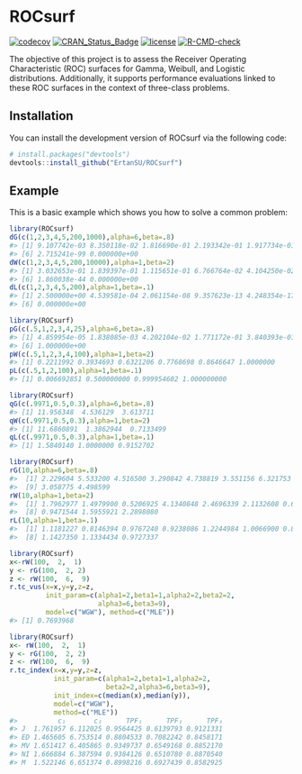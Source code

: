
<!-- README.md is generated from README.Rmd. Please edit that file -->

# ROCsurf

<!-- badges: start -->

[![codecov](https://codecov.io/gh/ErtanSU/ROCsurf/graph/badge.svg?token=H5HIYVDUZU)](https://codecov.io/gh/ErtanSU/ROCsurf)
[![CRAN_Status_Badge](https://www.r-pkg.org/badges/version/ROCsurf)](https://cran.r-project.org/package=ROCsurf)
[![license](https://img.shields.io/badge/license-GPL--3-blue.svg)](https://www.gnu.org/licenses/gpl-3.0.en.html)
[![R-CMD-check](https://github.com/ErtanSU/ROCsurf/actions/workflows/R-CMD-check.yaml/badge.svg)](https://github.com/ErtanSU/ROCsurf/blob/master/.github/workflows/R-CMD-check.yaml)
<!-- badges: end -->

The objective of this project is to assess the Receiver Operating
Characteristic (ROC) surfaces for Gamma, Weibull, and Logistic
distributions. Additionally, it supports performance evaluations linked
to these ROC surfaces in the context of three-class problems.

## Installation

You can install the development version of ROCsurf via the following
code:

``` r
# install.packages("devtools")
devtools::install_github("ErtanSU/ROCsurf")
```

## Example

This is a basic example which shows you how to solve a common problem:

``` r
library(ROCsurf)
dG(c(1,2,3,4,5,200,1000),alpha=6,beta=.8)
#> [1] 9.107742e-03 8.350118e-02 1.816690e-01 2.193342e-01 1.917734e-01
#> [6] 2.715241e-99 0.000000e+00
dW(c(1,2,3,4,5,200,10000),alpha=1,beta=2)
#> [1] 3.032653e-01 1.839397e-01 1.115651e-01 6.766764e-02 4.104250e-02
#> [6] 1.860038e-44 0.000000e+00
dL(c(1,2,3,4,5,200),alpha=1,beta=.1)
#> [1] 2.500000e+00 4.539581e-04 2.061154e-08 9.357623e-13 4.248354e-17
#> [6] 0.000000e+00
```

``` r
library(ROCsurf)
pG(c(.5,1,2,3,4,25),alpha=6,beta=.8)
#> [1] 4.859954e-05 1.838085e-03 4.202104e-02 1.771172e-01 3.840393e-01
#> [6] 1.000000e+00
pW(c(.5,1,2,3,4,100),alpha=1,beta=2)
#> [1] 0.2211992 0.3934693 0.6321206 0.7768698 0.8646647 1.0000000
pL(c(.5,1,2,100),alpha=1,beta=.1)
#> [1] 0.006692851 0.500000000 0.999954602 1.000000000
```

``` r
library(ROCsurf)
qG(c(.9971,0.5,0.3),alpha=6,beta=.8)
#> [1] 11.956348  4.536129  3.613711
qW(c(.9971,0.5,0.3),alpha=1,beta=2)
#> [1] 11.6860891  1.3862944  0.7133499
qL(c(.9971,0.5,0.3),alpha=1,beta=.1)
#> [1] 1.5840140 1.0000000 0.9152702
```

``` r
library(ROCsurf)
rG(10,alpha=6,beta=.8)
#>  [1] 2.229604 5.533200 4.516500 3.290842 4.738819 3.551156 6.321753 3.569248
#>  [9] 3.058775 4.498599
rW(10,alpha=1,beta=2)
#>  [1] 1.7962977 1.4979900 0.5206925 4.1340848 2.4696339 2.1132608 0.6727031
#>  [8] 0.9471544 1.5955921 2.2898080
rL(10,alpha=1,beta=.1)
#>  [1] 1.1181227 0.8146394 0.9767240 0.9238086 1.2244984 1.0066900 0.8971379
#>  [8] 1.1427350 1.1334434 0.9727337
```

``` r
library(ROCsurf)
x<-rW(100,  2,  1)
y <- rG(100,  2, 2)
z <- rW(100,  6,  9)
r.tc_vus(x=x,y=y,z=z,
         init_param=c(alpha1=2,beta1=1,alpha2=2,beta2=2,
                      alpha3=6,beta3=9),
         model=c("WGW"), method=c("MLE"))
#> [1] 0.7693968
```

``` r
library(ROCsurf)
x<- rW(100,  2,  1)
y <- rG(100,  2, 2)
z <- rW(100,  6,  9)
r.tc_index(x=x,y=y,z=z,
           init_param=c(alpha1=2,beta1=1,alpha2=2,
                        beta2=2,alpha3=6,beta3=9),
           init_index=c(median(x),median(y)),
           model=c("WGW"),
           method=c("MLE"))
#>          c₁       c₂      TPF₁      TPF₂      TPF₃
#> J  1.761957 6.112025 0.9564425 0.6139793 0.9121331
#> ED 1.465605 6.753514 0.8804533 0.7082242 0.8458171
#> MV 1.651417 6.405865 0.9349737 0.6549168 0.8852170
#> NI 1.666884 6.387594 0.9384126 0.6510780 0.8870540
#> M  1.522146 6.651374 0.8998216 0.6927439 0.8582925
```
